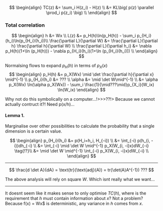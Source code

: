 
$$
\begin{align}
TC(z) &= \sum_i H(z_i) - H(z) \\
&= KL\big( p(z) \parallel \prod_i p(z_i) \big) \\
\end{align}
$$

### Total correlation

$$
\begin{align}
h &= Wx \\
L(z) &=  p_H(h)\ln(p_H(h)) - \sum_i p_{H_i}(h_i)\ln(p_{H_i}(h_i))\\
\frac{\partial L}{\partial W} &= \frac{\partial L}{\partial h} \frac{\partial h}{\partial W}  \\
\frac{\partial L}{\partial h_i} &=  \nabla p_H(h)(1+\ln (p_H(h))) - \nabla p_{H_i}(h_i)(1+\ln (p_{H_i}(h_i))) \\
\end{align}
$$


Normalsing flows to expand $p_H(h)$ in terms of $p_X(x)$
$$
\begin{align}
p_H(h) &= p_X(Wx) \mid \det \frac{\partial h}{\partial x} \mid^{-1} \\
p_{H_i}(h_i) &= ??? \\
\alpha &= \mid \det W\mid^{-1} \\
&= \alpha p_X(Wx) \ln(\alpha p_X(Wx)) - \sum_i \frac{1}{\mid???\mid}p_{X_i}(W_ix) \ln(W_ix)
\end{align}
$$

Why not do this symbolically on a computer...!>>>??!> Because we cannot actually contruct it?! Need p(x/h)...

#### Lemma 1.

Marginalise over other possibilities to calculate the probability that a single dimension is a certain value.

$$
\begin{align}
p_{H_i}(h_i) &= p(H_i=h_i, H_{-i}) \\
&= \int_{-i} p(h_{i, -i})dh_{-i} \\
&=  \int_{-i} \mid \det W \mid^{-1} p_X(W_{i, -i}x)dW_{-i} \tag{!?}\\
&=  \mid \det W \mid^{-1} \int_{-i}  p_X(W_{i, -i}x)dW_{-i} \\
\end{align}
$$

***

$$
\frac{d \det A}{dA} = \text{tr}(\text{adj}(A))
= tr(\det(A)A^{-1}) ???
$$

The above analysis will rely on square $W$. Which isnt really what we want...


***

It doesnt seem like it makes sense to only optimise $TC(h)$, where is the requirement that $h$ must contain information about $x$? Not a problem?
Because f(x) = Wx$ is deterministic, any variance in $h$ comes from $x$.
